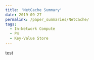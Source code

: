 ```yaml
---
title: 'NetCache Summary'
date: 2019-09-27
permalink: /paper_summaries/NetCache/
tags:
  - In-Network Compute
  - P4
  - Key-Value Store
---
```

test 